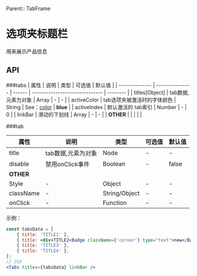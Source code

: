 Parent:: TabFrame

# 选项夹标题栏

用来展示产品信息

## API
###tabs
| 属性             | 说明              | 类型     | 可选值                            | 默认值      |
| -------------- | --------------- | ------ | ------------------------------ | -------- |
| titles[Object] | tab数据,元素为对象     | Array  | -                              | -        |
| activeColor    | tab选项夹被激活时的字体颜色 | String | See：[color](../style/index.md) | **blue** |
| activeIndex    | 默认激活的 tab索引     | Number | -                              | 0        |
| linkBar        | 滑动的下划线          | Array  | -                              | -        |
| **OTHER**      |                 |        |                                |          |

###tab

| 属性        | 说明          | 类型            | 可选值  | 默认值   |
| --------- | ----------- | ------------- | ---- | ----- |
| title     | tab数据,元素为对象 | Node          | -    | -     |
| disable   | 禁用onClick事件 | Boolean       | -    | false |
| **OTHER** |             |               |      |       |
| Style     | -           | Object        | -    | -     |
| className | -           | String/Object | -    | -     |
| onClick   | -           | Function      | -    | -     |



示例：

```jsx
const tabsData = [
	{ title: 'TITLE1' },
	{ title: <div>TITLE2<Badge className={'corner'} type="text">new</Badge></div> },
	{ title: 'TITLE3' },
	{ title: 'TITLE4' },
];
// JSX
<Tabs titles={tabsData} linkBar />
```



